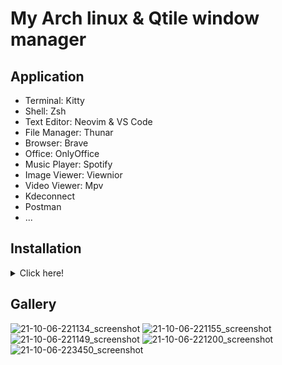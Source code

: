 # My Arch linux & Qtile window manager

## Application
- Terminal: Kitty
- Shell: Zsh
- Text Editor: Neovim & VS Code
- File Manager: Thunar
- Browser: Brave
- Office: OnlyOffice
- Music Player: Spotify
- Image Viewer: Viewnior
- Video Viewer: Mpv
- Kdeconnect
- Postman
- ...

## Installation
<details><summary>Click here!</summary>

Install AUR Helper
```sh
sudo pacman -S git
sudo pacman -S --needed base-devel
git clone https://aur.archlinux.org/yay.git
cd yay
makepkg -si
```

Install somethings
```sh
sudo pacman -S thunar gvfs tumbler kitty neofetch feh lxappearance-gtk3 viewnior mpv
sudo pacman -S openssh
ssh-keygen
```

Clone dotfiles
```sh
git clone git@github.com:lqtoan/dotfiles.git
mkdir ~/.dotfiles
mv ~/dotfiles/* ~/.dotfiles

rm -R ~/.config/kitty
ln -sf ~/.dotfiles/.config/kitty ~/.config/kitty
rm -R ~/.config/neofetch
ln -sf ~/.dotfiles/.config/neofetch ~/.config/neofetch
rm -R ~/.config/feh
ln -sf ~/.dotfiles/.config/feh ~/.config/feh
```
Note: thêm vào /etc/zsh/zshenv 
>export ZDOTDIR="$HOME/.config/zsh"
```sh
```

Neovim
```sh
```
  
Spotify
```sh

```

</details>

## Gallery

![21-10-06-221134_screenshot](https://user-images.githubusercontent.com/89382043/136232380-6cc88839-b2d2-46c2-bae3-a54e8cec98fc.jpg)
![21-10-06-221155_screenshot](https://user-images.githubusercontent.com/89382043/136232396-daef2660-f4f1-4241-8bfc-545db8fa51d3.jpg)
![21-10-06-221149_screenshot](https://user-images.githubusercontent.com/89382043/136232405-87b3a133-7834-468e-835f-f79703ec781c.jpg)
![21-10-06-221200_screenshot](https://user-images.githubusercontent.com/89382043/136232416-46fa7231-dcf5-4ab4-b9fb-6dfc32f0e5e8.jpg)
![21-10-06-223450_screenshot](https://user-images.githubusercontent.com/89382043/136236249-50c9a4fb-e1b1-40b1-9761-9c608da6a3b3.jpg)
